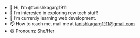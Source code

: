 - 👋 Hi, I’m @tanishkagarg1911
- 👀 I’m interested in exploring new tech stuff!
- 🌱 I’m currently learning web development.
- 📫 How to reach me, mail me at tanishkagarg1911@gmail.com
- 😄 Pronouns: She/Her


</div>
<!---
tanishkagarg1911/tanishkagarg1911 is a ✨ special ✨ repository because its `README.md` (this file) appears on your GitHub profile.
You can click the Preview link to take a look at your changes.
--->
